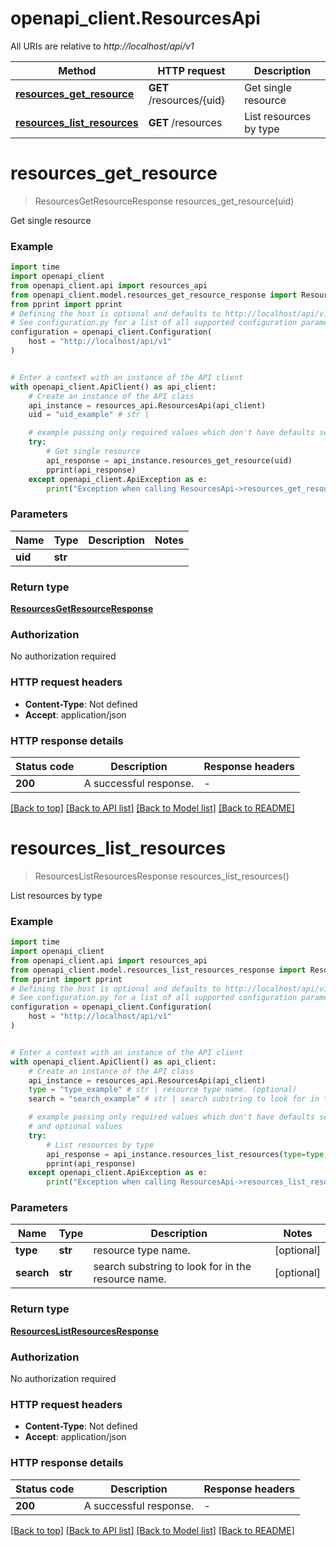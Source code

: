 # openapi_client.ResourcesApi

All URIs are relative to *http://localhost/api/v1*

Method | HTTP request | Description
------------- | ------------- | -------------
[**resources_get_resource**](ResourcesApi.md#resources_get_resource) | **GET** /resources/{uid} | Get single resource
[**resources_list_resources**](ResourcesApi.md#resources_list_resources) | **GET** /resources | List resources by type


# **resources_get_resource**
> ResourcesGetResourceResponse resources_get_resource(uid)

Get single resource

### Example


```python
import time
import openapi_client
from openapi_client.api import resources_api
from openapi_client.model.resources_get_resource_response import ResourcesGetResourceResponse
from pprint import pprint
# Defining the host is optional and defaults to http://localhost/api/v1
# See configuration.py for a list of all supported configuration parameters.
configuration = openapi_client.Configuration(
    host = "http://localhost/api/v1"
)


# Enter a context with an instance of the API client
with openapi_client.ApiClient() as api_client:
    # Create an instance of the API class
    api_instance = resources_api.ResourcesApi(api_client)
    uid = "uid_example" # str | 

    # example passing only required values which don't have defaults set
    try:
        # Get single resource
        api_response = api_instance.resources_get_resource(uid)
        pprint(api_response)
    except openapi_client.ApiException as e:
        print("Exception when calling ResourcesApi->resources_get_resource: %s\n" % e)
```


### Parameters

Name | Type | Description  | Notes
------------- | ------------- | ------------- | -------------
 **uid** | **str**|  |

### Return type

[**ResourcesGetResourceResponse**](ResourcesGetResourceResponse.md)

### Authorization

No authorization required

### HTTP request headers

 - **Content-Type**: Not defined
 - **Accept**: application/json


### HTTP response details

| Status code | Description | Response headers |
|-------------|-------------|------------------|
**200** | A successful response. |  -  |

[[Back to top]](#) [[Back to API list]](../README.md#documentation-for-api-endpoints) [[Back to Model list]](../README.md#documentation-for-models) [[Back to README]](../README.md)

# **resources_list_resources**
> ResourcesListResourcesResponse resources_list_resources()

List resources by type

### Example


```python
import time
import openapi_client
from openapi_client.api import resources_api
from openapi_client.model.resources_list_resources_response import ResourcesListResourcesResponse
from pprint import pprint
# Defining the host is optional and defaults to http://localhost/api/v1
# See configuration.py for a list of all supported configuration parameters.
configuration = openapi_client.Configuration(
    host = "http://localhost/api/v1"
)


# Enter a context with an instance of the API client
with openapi_client.ApiClient() as api_client:
    # Create an instance of the API class
    api_instance = resources_api.ResourcesApi(api_client)
    type = "type_example" # str | resource type name. (optional)
    search = "search_example" # str | search substring to look for in the resource name. (optional)

    # example passing only required values which don't have defaults set
    # and optional values
    try:
        # List resources by type
        api_response = api_instance.resources_list_resources(type=type, search=search)
        pprint(api_response)
    except openapi_client.ApiException as e:
        print("Exception when calling ResourcesApi->resources_list_resources: %s\n" % e)
```


### Parameters

Name | Type | Description  | Notes
------------- | ------------- | ------------- | -------------
 **type** | **str**| resource type name. | [optional]
 **search** | **str**| search substring to look for in the resource name. | [optional]

### Return type

[**ResourcesListResourcesResponse**](ResourcesListResourcesResponse.md)

### Authorization

No authorization required

### HTTP request headers

 - **Content-Type**: Not defined
 - **Accept**: application/json


### HTTP response details

| Status code | Description | Response headers |
|-------------|-------------|------------------|
**200** | A successful response. |  -  |

[[Back to top]](#) [[Back to API list]](../README.md#documentation-for-api-endpoints) [[Back to Model list]](../README.md#documentation-for-models) [[Back to README]](../README.md)

